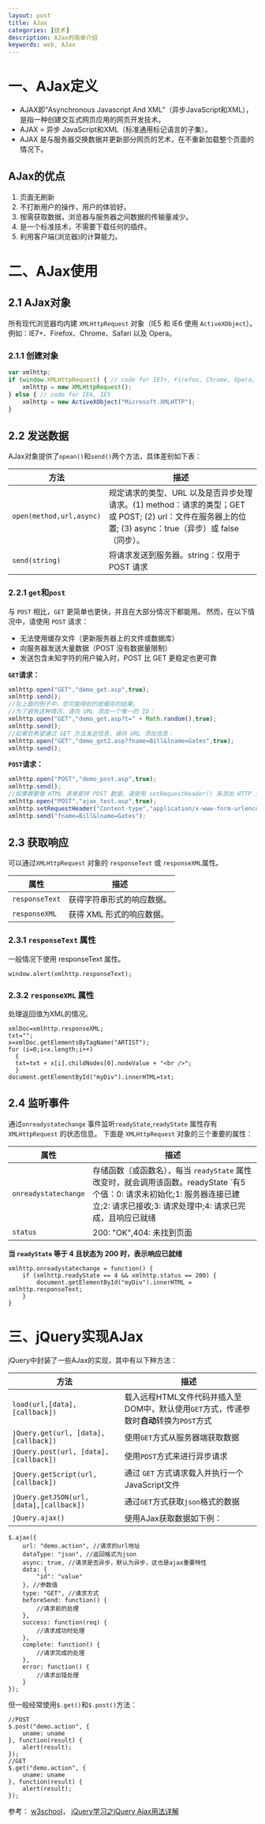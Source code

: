```yaml
---
layout: post
title: AJax
categories: [技术]
description: AJax的简单介绍
keywords: web, AJax
---
```


# 一、AJax定义

+ AJAX即“Asynchronous Javascript And XML”（异步JavaScript和XML），是指一种创建交互式网页应用的网页开发技术。
+ AJAX = 异步 JavaScript和XML（标准通用标记语言的子集）。
+ AJAX 是与服务器交换数据并更新部分网页的艺术，在不重新加载整个页面的情况下。

## AJax的优点
1. 页面无刷新
2. 不打断用户的操作，用户的体验好。
3. 按需获取数据，浏览器与服务器之间数据的传输量减少。
4. 是一个标准技术，不需要下载任何的插件。
5. 利用客户端(浏览器)的计算能力。

# 二、AJax使用

## 2.1 AJax对象
所有现代浏览器均内建 `XMLHttpRequest` 对象（IE5 和 IE6 使用 `ActiveXObject`）。例如：IE7+、Firefox、Chrome、Safari 以及 Opera。

### 2.1.1 创建对象
```javascript
var xmlhttp;
if (window.XMLHttpRequest) { // code for IE7+, Firefox, Chrome, Opera, Safari
	xmlhttp = new XMLHttpRequest();
} else { // code for IE6, IE5
	xmlhttp = new ActiveXObject("Microsoft.XMLHTTP");
}
```

## 2.2 发送数据
AJax对象提供了`opean()`和`send()`两个方法，具体差别如下表：

|方法|描述|
|--|--|
|`open(method,url,async)`|规定请求的类型、URL 以及是否异步处理请求。(1) method：请求的类型；GET 或 POST; (2) url：文件在服务器上的位置; (3) async：true（异步）或 false（同步）。|
|`send(string)`|将请求发送到服务器。string：仅用于 POST 请求|

### 2.2.1 `get`和`post`
与 `POST` 相比，`GET` 更简单也更快，并且在大部分情况下都能用。
然而，在以下情况中，请使用 `POST` 请求：

+ 无法使用缓存文件（更新服务器上的文件或数据库）
+ 向服务器发送大量数据（POST 没有数据量限制）
+ 发送包含未知字符的用户输入时，POST 比 GET 更稳定也更可靠

**`GET`请求：**
```js
xmlhttp.open("GET","demo_get.asp",true);
xmlhttp.send();
//在上面的例子中，您可能得到的是缓存的结果。
//为了避免这种情况，请向 URL 添加一个唯一的 ID：
xmlhttp.open("GET","demo_get.asp?t=" + Math.random(),true);
xmlhttp.send();
//如果您希望通过 GET 方法发送信息，请向 URL 添加信息：
xmlhttp.open("GET","demo_get2.asp?fname=Bill&lname=Gates",true);
xmlhttp.send();
```
**`POST`请求：**
```js
xmlhttp.open("POST","demo_post.asp",true);
xmlhttp.send();
//如果需要像 HTML 表单那样 POST 数据，请使用 setRequestHeader() 来添加 HTTP 头。然后在 send() 方法中规定您希望发送的数据：
xmlhttp.open("POST","ajax_test.asp",true);
xmlhttp.setRequestHeader("Content-type","application/x-www-form-urlencoded");
xmlhttp.send("fname=Bill&lname=Gates");
```

## 2.3 获取响应
可以通过`XMLHttpRequest` 对象的 `responseText` 或 `responseXML`属性。

|属性|描述|
|--|--|
|`responseText`|获得字符串形式的响应数据。|
|`responseXML`|获得 XML 形式的响应数据。|

### 2.3.1 `responseText` 属性
一般情况下使用 responseText 属性。
```
window.alert(xmlhttp.responseText);
```

### 2.3.2 `responseXML` 属性
处理返回值为XML的情况。
```
xmlDoc=xmlhttp.responseXML;
txt="";
x=xmlDoc.getElementsByTagName("ARTIST");
for (i=0;i<x.length;i++)
  {
  txt=txt + x[i].childNodes[0].nodeValue + "<br />";
  }
document.getElementById("myDiv").innerHTML=txt;
```

## 2.4 监听事件
通过`onreadystatechange` 事件监听`readyState`,`readyState` 属性存有 `XMLHttpRequest` 的状态信息。
下面是 `XMLHttpRequest` 对象的三个重要的属性：

|属性|描述|
|--|--|
|`onreadystatechange`|存储函数（或函数名），每当 `readyState` 属性改变时，就会调用该函数。readyState	`有5个值：0: 请求未初始化;1: 服务器连接已建立;2: 请求已接收;3: 请求处理中;4: 请求已完成，且响应已就绪|
|`status`|200: "OK",404: 未找到页面|

**当 `readyState` 等于 4 且状态为 200 时，表示响应已就绪**
```
xmlhttp.onreadystatechange = function() {
	if (xmlhttp.readyState == 4 && xmlhttp.status == 200) {
		document.getElementById("myDiv").innerHTML = xmlhttp.responseText;
	}
}
```

# 三、jQuery实现AJax

jQuery中封装了一些AJax的实现，其中有以下种方法：

|方法|描述|
|--|--|
|`load(url,[data],[callback])`|载入远程HTML文件代码并插入至DOM中，默认使用`GET`方式，传递参数时**自动**转换为`POST`方式|
|`jQuery.get(url, [data], [callback])`|使用`GET`方式从服务器端获取数据|
|`jQuery.post(url, [data], [callback])`|使用`POST`方式来进行异步请求|
|`jQuery.getScript(url,[callback])`|通过 `GET` 方式请求载入并执行一个JavaScript文件|
|`jQuery.getJSON(url,[data],[callback])`|通过`GET`方式获取`json`格式的数据|
|`jQuery.ajax()`|使用AJax获取数据如下例：|

```
$.ajax({
	url: "demo.action", //请求的url地址
	dataType: "json", //返回格式为json
	async: true, //请求是否异步，默认为异步，这也是ajax重要特性
	data: {
		"id": "value"
	}, //参数值
	type: "GET", //请求方式
	beforeSend: function() {
		//请求前的处理
	},
	success: function(req) {
		//请求成功时处理
	},
	complete: function() {
		//请求完成的处理
	},
	error: function() {
		//请求出错处理
	}
});
```
但一般经常使用`$.get()`和`$.post()`方法：
```
//POST
$.post("demo.action", {
	uname: uname
}, function(result) {
	alert(result);
});
//GET
$.get("demo.action", {
	uname: uname
}, function(result) {
	alert(result);
});
```

参考：
[w3school](http://www.w3school.com.cn/ajax/index.asp)，
[jQuery学习之jQuery Ajax用法详解](http://www.php100.com/html/program/jquery/2013/0905/6004.html)